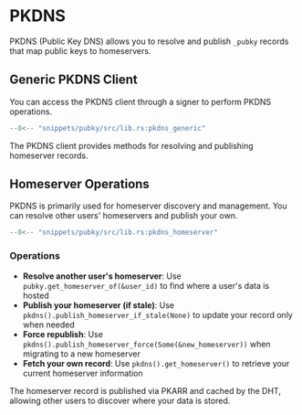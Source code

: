 # PKDNS

PKDNS (Public Key DNS) allows you to resolve and publish `_pubky` records that map public keys to homeservers.

## Generic PKDNS Client

You can access the PKDNS client through a signer to perform PKDNS operations.

```rust
--8<-- "snippets/pubky/src/lib.rs:pkdns_generic"
```

The PKDNS client provides methods for resolving and publishing homeserver records.

## Homeserver Operations

PKDNS is primarily used for homeserver discovery and management. You can resolve other users' homeservers and publish your own.

```rust
--8<-- "snippets/pubky/src/lib.rs:pkdns_homeserver"
```

### Operations

- **Resolve another user's homeserver**: Use `pubky.get_homeserver_of(&user_id)` to find where a user's data is hosted
- **Publish your homeserver (if stale)**: Use `pkdns().publish_homeserver_if_stale(None)` to update your record only when needed
- **Force republish**: Use `pkdns().publish_homeserver_force(Some(&new_homeserver))` when migrating to a new homeserver
- **Fetch your own record**: Use `pkdns().get_homeserver()` to retrieve your current homeserver information

The homeserver record is published via PKARR and cached by the DHT, allowing other users to discover where your data is stored.
